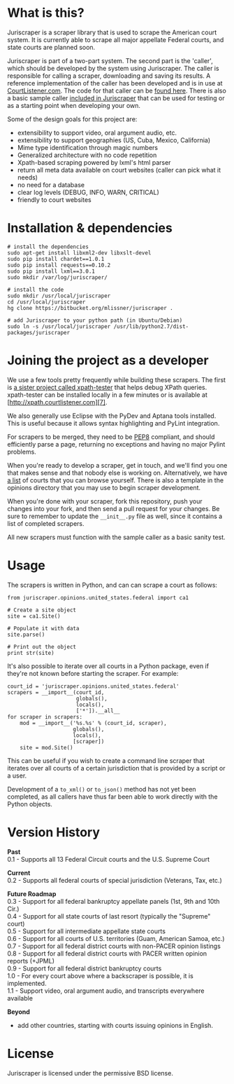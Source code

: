 What is this?
=============
Juriscraper is a scraper library that is used to scrape the American court system. 
It is currently able to scrape all major appellate Federal courts, and state courts
are planned soon.

Juriscraper is part of a two-part system. The second part is the 'caller', which 
should be developed by the system using Juriscraper. The caller is responsible 
for calling a scraper, downloading and saving its results. A reference 
implementation of the caller has been developed and is in use at [CourtListener.com][2]. 
The code for that caller can be [found here][1]. There is also a basic
sample caller [included in Juriscraper][5] that can be used for testing or as a
starting point when developing your own.

Some of the design goals for this project are:  

 - extensibility to support video, oral argument audio, etc.
 - extensibility to support geographies (US, Cuba, Mexico, California) 
 - Mime type identification through magic numbers
 - Generalized architecture with no code repetition
 - Xpath-based scraping powered by lxml's html parser
 - return all meta data available on court websites (caller can pick what it needs)
 - no need for a database
 - clear log levels (DEBUG, INFO, WARN, CRITICAL)
 - friendly to court websites


Installation & dependencies
===========================
    # install the dependencies
    sudo apt-get install libxml2-dev libxslt-devel
    sudo pip install chardet==1.0.1
    sudo pip install requests==0.10.2
    sudo pip install lxml==3.0.1
    sudo mkdir /var/log/juriscraper/
    
    # install the code
    sudo mkdir /usr/local/juriscraper
    cd /usr/local/juriscraper
    hg clone https://bitbucket.org/mlissner/juriscraper .
    
    # add Juriscraper to your python path (in Ubuntu/Debian)
    sudo ln -s /usr/local/juriscraper /usr/lib/python2.7/dist-packages/juriscraper
    

Joining the project as a developer
==================================
We use a few tools pretty frequently while building these scrapers. The first is
[a sister project called xpath-tester][3] that helps debug XPath queries. 
xpath-tester can be installed locally in a few minutes or is available at
[http://xpath.courtlistener.com][7].

We also generally use Eclipse with the PyDev and Aptana tools installed. This 
is useful because it allows syntax highlighting and PyLint integration. 

For scrapers to be merged, they need to be [PEP8][4] compliant, and should 
efficiently parse a page, returning no exceptions and having no major Pylint 
problems.  

When you're ready to develop a scraper, get in touch, and we'll find you one
that makes sense and that nobody else is working on. Alternatively, we have 
[a list][6] of courts that you can browse yourself. There is also a template 
in the opinions directory that you may use to begin scraper development.

When you're done with your scraper, fork this repository, push your changes into
your fork, and then send a pull request for your changes. Be sure to 
remember to update the `__init__.py` file as well, since it contains a list of
completed scrapers.

All new scrapers must function with the sample caller as a basic sanity test.


Usage
======
The scrapers is written in Python, and can can scrape a court as follows:

    from juriscraper.opinions.united_states.federal import ca1
    
    # Create a site object 
    site = ca1.Site()
    
    # Populate it with data
    site.parse()
    
    # Print out the object
    print str(site)

It's also possible to iterate over all courts in a Python package, even if 
they're not known before starting the scraper. For example:

    court_id = 'juriscraper.opinions.united_states.federal'
    scrapers = __import__(court_id,
                          globals(),
                          locals(),
                          ['*']).__all__
    for scraper in scrapers:
        mod = __import__('%s.%s' % (court_id, scraper),
                         globals(),
                         locals(),
                         [scraper])
        site = mod.Site()

This can be useful if you wish to create a command line scraper that iterates 
over all courts of a certain jurisdiction that is provided by a script or a user.

Development of a `to_xml()` or `to_json()` method has not yet been completed, as 
all callers have thus far been able to work directly with the Python objects.

Version History
===============
**Past**  
0.1 - Supports all 13 Federal Circuit courts and the U.S. Supreme Court

**Current**  
0.2 - Supports all federal courts of special jurisdiction (Veterans, Tax, etc.)  

**Future Roadmap**    
0.3 - Support for all federal bankruptcy appellate panels (1st, 9th and 10th Cir.)  
0.4 - Support for all state courts of last resort (typically the "Supreme" court)  
0.5 - Support for all intermediate appellate state courts  
0.6 - Support for all courts of U.S. territories (Guam, American Samoa, etc.)  
0.7 - Support for all federal district courts with non-PACER opinion listings  
0.8 - Support for all federal district courts with PACER written opinion reports (+JPML)   
0.9 - Support for all federal district bankruptcy courts  
1.0 - For every court above where a backscraper is possible, it is implemented.  
1.1 - Support video, oral argument audio, and transcripts everywhere available  

**Beyond**  
 - add other countries, starting with courts issuing opinions in English.

License
========
Juriscraper is licensed under the permissive BSD license.

[1]: https://bitbucket.org/mlissner/search-and-awareness-platform-courtlistener/src/tip/alert/scrapers/scrape_and_extract.py
[2]: http://courtlistener.com
[3]: https://bitbucket.org/mlissner/lxml-xpath-tester 
[4]: http://www.python.org/dev/peps/pep-0008/
[5]: https://bitbucket.org/mlissner/juriscraper/src/tip/sample_caller.py
[6]: http://people.ischool.berkeley.edu/~bcarver/mediawiki/index.php/Court_Documents
[7]: http://xpath.courtlistener.com
